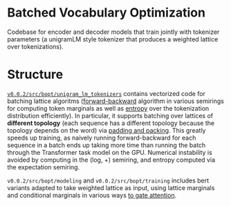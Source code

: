 # Batched Vocabulary Optimization

Codebase for encoder and decoder models that train jointly with tokenizer parameters (a unigramLM style tokenizer that produces a weighted lattice over tokenizations).

# Structure

[`v0.0.2/src/bopt/unigram_lm_tokenizers`](https://github.com/zhichul/bopt/tree/a2a338b102c8ec244d516a121fdac2b2cda4bde4/v0.0.2/src/bopt/unigram_lm_tokenizers) contains vectorized code for batching lattice algoritms ([forward-backward](https://github.com/zhichul/bopt/blob/main/v0.0.2/src/bopt/unigram_lm_tokenizers/inference/forward_backward.py) algorithm in various semirings for computing token marginals as well as [entropy](https://github.com/zhichul/bopt/blob/main/v0.0.2/src/bopt/unigram_lm_tokenizers/inference/entropy.py) over the tokenization distribution efficiently). 
In particular, it supports batching over lattices of **different topology** (each sequence has a different topology because the topology depends on the word) via [padding and packing](https://github.com/zhichul/bopt/tree/main/v0.0.2/src/bopt/unigram_lm_tokenizers/encoding).
This greatly speeds up training, as naively running forward-backward for each sequence in a batch ends up taking more time than running the batch through the Transformer task model on the GPU.
Numerical instability is avoided by computing in the (log, +) semiring, and entropy computed via the expectation semiring.

`v0.0.2/src/bopt/modeling` and `v0.0.2/src/bopt/training` includes bert variants adapted to take weighted lattice as input, using lattice marginals and conditional marginals in various ways [to gate attention](https://github.com/zhichul/bopt/blob/a2a338b102c8ec244d516a121fdac2b2cda4bde4/v0.0.2/src/bopt/modeling/modeling_bert.py#L433). 

